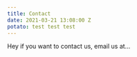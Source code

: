 ```yaml
---
title: Contact
date: 2021-03-21 13:08:00 Z
potato: test test test
---
```


Hey if you want to contact us, email us at...